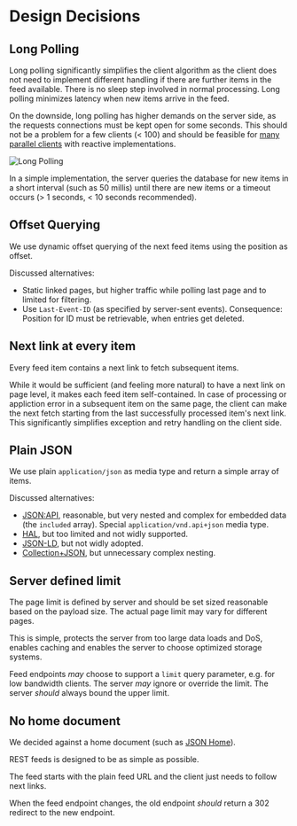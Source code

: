 # Design Decisions

## Long Polling

Long polling significantly simplifies the client algorithm as the client does not need to implement different handling if there are further items in the feed available. There is no sleep step involved in normal processing. Long polling minimizes latency when new items arrive in the feed.

On the downside, long polling has higher demands on the server side, as the requests connections must be kept open for some seconds.
This should not be a problem for a few clients (< 100) and should be feasible for [many parallel clients](https://en.wikipedia.org/wiki/C10k_problem) with reactive implementations.

![Long Polling](https://i.ibb.co/x8jmrrM/Long-polling-1.png)

In a simple implementation, the server queries the database for new items in a short interval (such as 50 millis) until there are new items or a timeout occurs (> 1 seconds, < 10 seconds recommended).


## Offset Querying

We use dynamic offset querying of the next feed items using the position as offset.

Discussed alternatives:

* Static linked pages, but higher traffic while polling last page and to limited for filtering.
* Use `Last-Event-ID` (as specified by server-sent events). Consequence: Position for ID must be retrievable, when entries get deleted. 

## Next link at every item

Every feed item contains a next link to fetch subsequent items.

While it would be sufficient (and feeling more natural) to have a next link on page level, it makes each feed item self-contained.
In case of processing or appliction error in a subsequent item on the same page, the client can make the next fetch starting from the last successfully processed item's next link.
This significantly simplifies exception and retry handling on the client side.


## Plain JSON

We use plain `application/json` as media type and return a simple array of items.

Discussed alternatives:

- [JSON:API](https://jsonapi.org/), reasonable, but very nested and complex for embedded data (the `included` array). Special `application/vnd.api+json` media type.
- [HAL](http://stateless.co/hal_specification.html), but too limited and not widly supported.
- [JSON-LD](https://json-ld.org/), but not widly adopted.
- [Collection+JSON](http://amundsen.com/media-types/collection/), but unnecessary complex nesting.


## Server defined limit

The page limit is defined by server and should be set sized reasonable based on the payload size.
The actual page limit may vary for different pages.

This is simple, protects the server from too large data loads and DoS, enables caching and enables the server to choose optimized storage systems.

Feed endpoints _may_ choose to support a `limit` query parameter, e.g. for low bandwidth clients.
The server _may_ ignore or override the limit. The server _should_ always bound the upper limit.

## No home document

We decided against a home document (such as [JSON Home](https://mnot.github.io/I-D/json-home/)).

REST feeds is designed to be as simple as possible.

The feed starts with the plain feed URL and the client just needs to follow next links.

When the feed endpoint changes, the old endpoint _should_ return a 302 redirect to the new endpoint.
